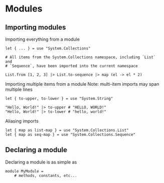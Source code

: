 # Modules

## Importing modules

Importing everything from a module

```aml
let { ... } = use "System.Collections"

# All items from the System.Collections namespace, including `List` and
# `Sequence`, have been imported into the current namespace

List.from [1, 2, 3] |> List.to-sequence |> map (el -> el * 2)
```

Importing multiple items from a module
Note: multi-item imports may span multiple lines

```aml
let { to-upper, to-lower } = use "System.String"

"Hello, World!" |> to-upper # "HELLO, WORLD!"
"Hello, World!" |> to-lower # "hello, world!"
```

Aliasing imports

```aml
let { map as list-map } = use "System.Collections.List"
let { map as seq-map } = use "System.Collections.Sequence"
```

## Declaring a module

Declaring a module is as simple as

```aml
module MyModule =
    # methods, constants, etc...
```
